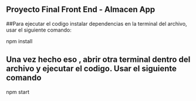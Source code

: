 ## Proyecto Final Front End - Almacen App

##Para ejecutar el codigo instalar dependencias en la terminal del archivo, usar el siguiente comando:

  npm install

## Una vez hecho eso , abrir otra terminal dentro del archivo y ejecutar el codigo. Usar el siguiente comando

  npm start
